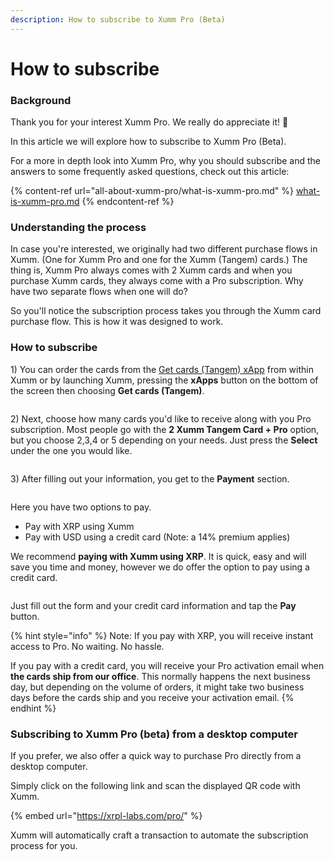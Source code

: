```yaml
---
description: How to subscribe to Xumm Pro (Beta)
---
```


# How to subscribe

### **Background**

Thank you for your interest Xumm Pro. We really do appreciate it! 🤗

In this article we will explore how to subscribe to Xumm Pro (Beta).

For a more in depth look into Xumm Pro, why you should subscribe and the answers to some frequently asked questions, check out this article:

{% content-ref url="all-about-xumm-pro/what-is-xumm-pro.md" %}
[what-is-xumm-pro.md](all-about-xumm-pro/what-is-xumm-pro.md)
{% endcontent-ref %}

### Understanding the process

In case you're interested, we originally had two different purchase flows in Xumm. (One for Xumm Pro and one for the Xumm (Tangem) cards.) The thing is, Xumm Pro always comes with 2 Xumm cards and when you purchase Xumm cards, they always come with a Pro subscription.  Why have two separate flows when one will do?&#x20;

So you'll notice the subscription process takes you through the Xumm card purchase flow. This is how it was designed to work.&#x20;

### **How to subscribe**

1\) You can order the cards from the [Get cards (Tangem) xApp](https://xumm.app/detect/xapp:xumm.tangem-order) from within Xumm or by launching Xumm, pressing the **xApps** button on the bottom of the screen then choosing **Get cards (Tangem)**.

<figure><img src="../.gitbook/assets/image (8).png" alt=""><figcaption></figcaption></figure>

2\) Next, choose how many cards you'd like to receive along with you Pro subscription. Most people go with the **2 Xumm Tangem Card + Pro** option, but you choose 2,3,4 or 5 depending on your needs. Just press the **Select** under the one you would like.

<figure><img src="../.gitbook/assets/Tangem order -1.png" alt=""><figcaption></figcaption></figure>

3\) After filling out your information, you get to the **Payment** section.

<figure><img src="../.gitbook/assets/image (1).png" alt=""><figcaption></figcaption></figure>

Here you have two options to pay.

* Pay with XRP using Xumm
* Pay with USD using a credit card (Note: a 14% premium applies)

We recommend **paying with Xumm using XRP**. It is quick, easy and will save you time and money, however we do offer the option to pay using a credit card.

<figure><img src="../.gitbook/assets/image (1) (1).png" alt=""><figcaption></figcaption></figure>

Just fill out the form and your credit card information and tap the **Pay** button.

{% hint style="info" %}
Note: If you pay with XRP, you will receive instant access to Pro. No waiting. No hassle.

If you pay with a credit card, you will receive your Pro activation email when **the cards ship from our office**. This normally happens the next business day, but depending on the volume of orders, it might take two business days before the cards ship and you receive your activation email.
{% endhint %}

### Subscribing to Xumm Pro (beta) from a desktop computer

If you prefer, we also offer a quick way to purchase Pro directly from a desktop computer.

Simply click on the following link and scan the displayed QR code with Xumm. &#x20;

{% embed url="https://xrpl-labs.com/pro/" %}

Xumm will automatically craft a transaction to automate the subscription process for you.

<figure><img src="../.gitbook/assets/image (18).png" alt=""><figcaption></figcaption></figure>
